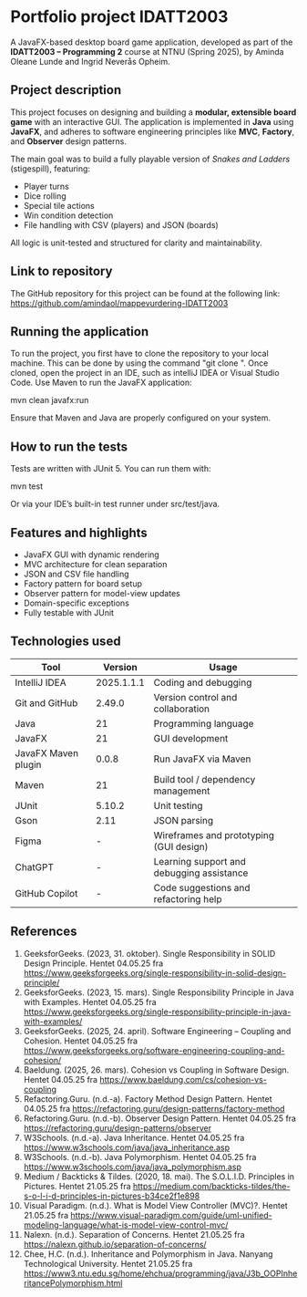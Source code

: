 # Portfolio project IDATT2003
A JavaFX-based desktop board game application, developed as part of the **IDATT2003 – Programming 2** course at NTNU (Spring 2025), by Aminda Oleane Lunde and Ingrid Neverås Opheim.

## Project description

This project focuses on designing and building a **modular, extensible board game** with an interactive GUI. The application is implemented in **Java** using **JavaFX**, and adheres to software engineering principles like **MVC**, **Factory**, and **Observer** design patterns.

The main goal was to build a fully playable version of *Snakes and Ladders* (stigespill), featuring:
- Player turns
- Dice rolling
- Special tile actions
- Win condition detection
- File handling with CSV (players) and JSON (boards)

All logic is unit-tested and structured for clarity and maintainability.

## Link to repository

The GitHub repository for this project can be found at the following link: https://github.com/amindaol/mappevurdering-IDATT2003

## Running the application

To run the project, you first have to clone the repository to your local machine. This can be done by using the command "git clone <repository-link>". Once cloned, open the project in an IDE, such as intelliJ IDEA or Visual Studio Code. Use Maven to run the JavaFX application:

mvn clean javafx:run

Ensure that Maven and Java are properly configured on your system.

## How to run the tests

Tests are written with JUnit 5. You can run them with:


mvn test

Or via your IDE’s built-in test runner under src/test/java.

## Features and highlights

- JavaFX GUI with dynamic rendering
- MVC architecture for clean separation
- JSON and CSV file handling
- Factory pattern for board setup
- Observer pattern for model-view updates
- Domain-specific exceptions
- Fully testable with JUnit

## Technologies used

| Tool                 | Version     | Usage                                      |
|----------------------|-------------|--------------------------------------------|
| IntelliJ IDEA        | 2025.1.1.1  | Coding and debugging                       |
| Git and GitHub       | 2.49.0      | Version control and collaboration          |
| Java                 | 21          | Programming language                       |
| JavaFX               | 21          | GUI development                            |
| JavaFX Maven plugin  | 0.0.8       | Run JavaFX via Maven                       |
| Maven                | 21          | Build tool / dependency management         |
| JUnit                | 5.10.2      | Unit testing                               |
| Gson                 | 2.11        | JSON parsing                               |
| Figma                | -           | Wireframes and prototyping (GUI design)    |
| ChatGPT              | -           | Learning support and debugging assistance  |
| GitHub Copilot       | -           | Code suggestions and refactoring help      |



## References

1.	GeeksforGeeks. (2023, 31. oktober). Single Responsibility in SOLID Design Principle. Hentet 04.05.25 fra https://www.geeksforgeeks.org/single-responsibility-in-solid-design-principle/
2.	GeeksforGeeks. (2023, 15. mars). Single Responsibility Principle in Java with Examples. Hentet 04.05.25 fra https://www.geeksforgeeks.org/single-responsibility-principle-in-java-with-examples/
3.	GeeksforGeeks. (2025, 24. april). Software Engineering – Coupling and Cohesion. Hentet 04.05.25 fra https://www.geeksforgeeks.org/software-engineering-coupling-and-cohesion/
4.	Baeldung. (2025, 26. mars). Cohesion vs Coupling in Software Design. Hentet 04.05.25 fra https://www.baeldung.com/cs/cohesion-vs-coupling
5.	Refactoring.Guru. (n.d.-a). Factory Method Design Pattern. Hentet 04.05.25 fra https://refactoring.guru/design-patterns/factory-method
6.	Refactoring.Guru. (n.d.-b). Observer Design Pattern. Hentet 04.05.25 fra https://refactoring.guru/design-patterns/observer
7.	W3Schools. (n.d.-a). Java Inheritance. Hentet 04.05.25 fra https://www.w3schools.com/java/java_inheritance.asp
8.	W3Schools. (n.d.-b). Java Polymorphism. Hentet 04.05.25 fra https://www.w3schools.com/java/java_polymorphism.asp
9.	Medium / Backticks & Tildes. (2020, 18. mai). The S.O.L.I.D. Principles in Pictures. Hentet 21.05.25 fra https://medium.com/backticks-tildes/the-s-o-l-i-d-principles-in-pictures-b34ce2f1e898
10.	Visual Paradigm. (n.d.). What is Model View Controller (MVC)?. Hentet 21.05.25 fra https://www.visual-paradigm.com/guide/uml-unified-modeling-language/what-is-model-view-control-mvc/
11.	Nalexn. (n.d.). Separation of Concerns. Hentet 21.05.25 fra https://nalexn.github.io/separation-of-concerns/
12.	Chee, H.C. (n.d.). Inheritance and Polymorphism in Java. Nanyang Technological University. Hentet 21.05.25 fra https://www3.ntu.edu.sg/home/ehchua/programming/java/J3b_OOPInheritancePolymorphism.html
